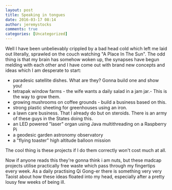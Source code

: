 ```yaml
---
layout: post
title: Speaking in tongues
date: 2016-03-17 08:14
author: jeremystocks
comments: true
categories: [Uncategorized]
---
```

Well I have been unbelievably crippled by a bad head cold which left me laid out literally, sprawled on the couch watching "A Place In The Sun". The odd thing is that my brain has somehow woken up, the synapses have begun melding with each other and I have come out with brand new concepts and ideas which I am desperate to start:
<ul>
	<li>paradesic satellite dishes. What are they? Gonna build one and show you!</li>
	<li>tetrapak window farms - the wife wants a daily salad in a jam jar.- This is the way to grow them.</li>
	<li>growing mushrooms on coffee grounds - build a business based on this.</li>
	<li>strong plastic sheeting for greenhouses using an iron.</li>
	<li>a lawn care business. That I already do but on steroids. There is an army of these guys in the States doing this.</li>
	<li>an LED powered "laser" organ using Java multithreading on a Raspberry Pi</li>
	<li>a geodesic garden astronomy observatory</li>
	<li>a "flying toaster" high altitude balloon mission</li>
</ul>
The cool thing is these projects if I do them correctly won't cost much at all.

Now if anyone reads this they're gonna think i am nuts, but these madcap projects utilise practically free waste which pass through my fingertips every week. As a daily practising Qi Gong-er there is something very very Taoist about how these ideas floated into my head, especially after a pretty lousy few weeks of being ill.
